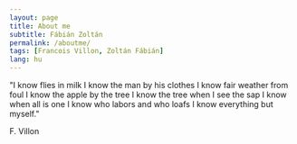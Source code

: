 ```yaml
---
layout: page
title: About me
subtitle: Fábián Zoltán
permalink: /aboutme/
tags: [Francois Villon, Zoltán Fábián]
lang: hu
---
```


"I know flies in milk
I know the man by his clothes
I know fair weather from foul
I know the apple by the tree
I know the tree when I see the sap
I know when all is one
I know who labors and who loafs
I know everything but myself."

F. Villon




